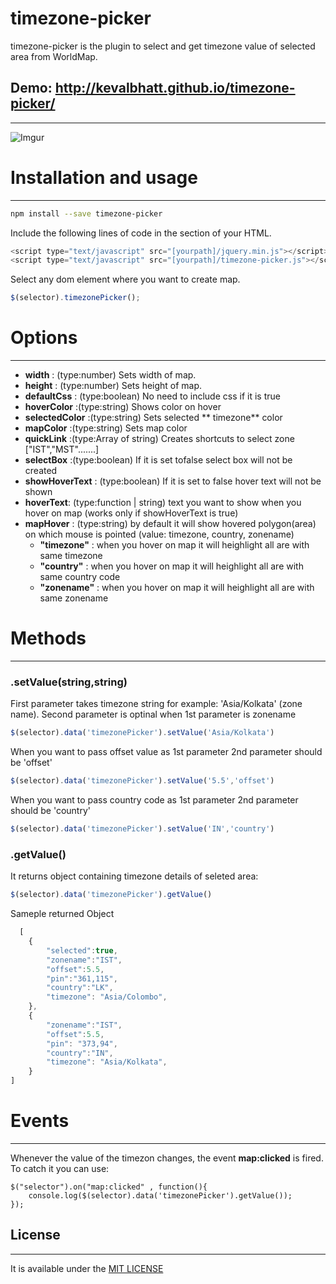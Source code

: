 # timezone-picker

timezone-picker is the plugin to select and get timezone value of selected area from WorldMap.


## Demo: http://kevalbhatt.github.io/timezone-picker/
---------------------

![Imgur](http://i.imgur.com/i22GQ74.png?1)


# Installation and usage
---------------------
```sh
npm install --save timezone-picker
```


Include the following lines of code in the section of your HTML.
```js
<script type="text/javascript" src="[yourpath]/jquery.min.js"></script>
<script type="text/javascript" src="[yourpath]/timezone-picker.js"></script>
```

 Select any dom element where you want to create map.

```js
$(selector).timezonePicker();
```

# Options
---------------------
* **width** : (type:number) Sets width of map.
* **height** : (type:number) Sets height of map.
* **defaultCss** : (type:boolean) No need to include css if it is true
* **hoverColor** :(type:string) Shows color on hover
* **selectedColor** :(type:string) Sets selected ** timezone** color
* **mapColor** :(type:string) Sets map color
* **quickLink** :(type:Array of string) Creates shortcuts to select zone ["IST","MST".......]
* **selectBox** :(type:boolean) If it is set tofalse select box will not be created
* **showHoverText** : (type:boolean) If it is set to false hover text will not be shown
* **hoverText**: (type:function | string) text you want to show when you hover on map (works only if showHoverText is true)
* **mapHover** : (type:string) by default it will show hovered polygon(area) on which mouse is pointed (value: timezone, country, zonename)
	* **"timezone"** : when you hover on map it will heighlight all are with same timezone
	* **"country"** : when you hover on map it will heighlight all are with same country code
	* **"zonename"** : when you hover on map it will heighlight all are with same zonename
	

# Methods
---------------------

### .setValue(string,string)
First parameter takes timezone string for example: 'Asia/Kolkata' (zone name). Second parameter is optinal when 1st parameter is zonename

```js
$(selector).data('timezonePicker').setValue('Asia/Kolkata')
```

When you want to pass offset value as 1st parameter 2nd parameter should be 'offset'

```js
$(selector).data('timezonePicker').setValue('5.5','offset')
```

When you want to pass country code as 1st parameter 2nd parameter should be 'country'
```js
$(selector).data('timezonePicker').setValue('IN','country')
```

### .getValue()

It returns object containing timezone details of seleted area:

```js
$(selector).data('timezonePicker').getValue()
```

Sameple returned Object

```js
  [
    {
        "selected":true,
        "zonename":"IST",
        "offset":5.5,
        "pin":"361,115",
        "country":"LK",
        "timezone": "Asia/Colombo",
    },
    {
        "zonename":"IST",
        "offset":5.5,
        "pin": "373,94",
        "country":"IN",
        "timezone": "Asia/Kolkata",
    }
]
``` 

# Events
---------------------

Whenever the value of the timezon changes, the event **map:clicked** is fired.
To catch it you can use:
``` 
$("selector").on("map:clicked" , function(){
    console.log($(selector).data('timezonePicker').getValue());
});
``` 

## License
---------------------
It is available under the [MIT LICENSE](LICENSE.md)
